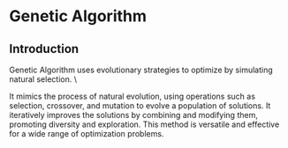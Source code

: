 # Genetic Algorithm 


## Introduction

Genetic Algorithm uses evolutionary strategies to optimize by simulating natural selection. \\

It mimics the process of natural evolution, using operations such as selection, crossover, and mutation to evolve a population of solutions. It iteratively improves the solutions by combining and modifying them, promoting diversity and exploration. This method is versatile and effective for a wide range of optimization problems.